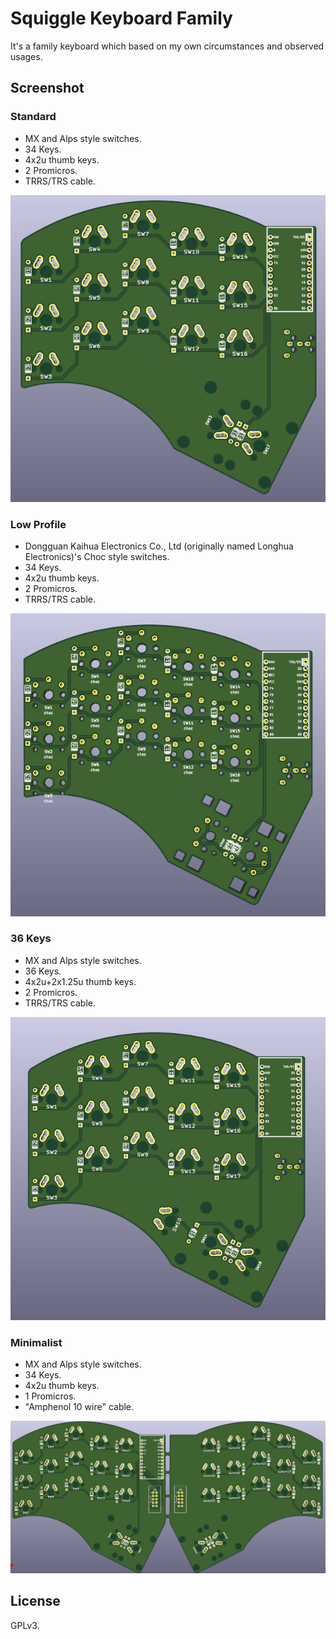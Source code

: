 # Squiggle Keyboard Family

It's a family keyboard which based on my own circumstances and observed usages.

## Screenshot

### Standard

- MX and Alps style switches.
- 34 Keys.
- 4x2u thumb keys.
- 2 Promicros.
- TRRS/TRS cable.

![standard version](screenshots/squiggle-standard.png)

### Low Profile

- Dongguan Kaihua Electronics Co., Ltd (originally named Longhua Electronics)'s Choc style switches.
- 34 Keys.
- 4x2u thumb keys.
- 2 Promicros.
- TRRS/TRS cable.

![low profile](screenshots/squiggle-lopro.png)

### 36 Keys

- MX and Alps style switches.
- 36 Keys.
- 4x2u+2x1.25u thumb keys.
- 2 Promicros.
- TRRS/TRS cable.

![36 keys](screenshots/squiggle-36.png)

### Minimalist

- MX and Alps style switches.
- 34 Keys.
- 4x2u thumb keys.
- 1 Promicros.
- "Amphenol 10 wire" cable.

![minimalist](screenshots/squiggle-minimalist.png)

## License

GPLv3.
